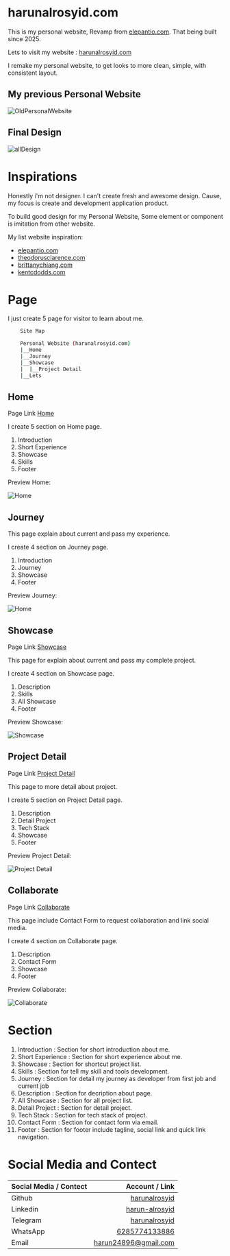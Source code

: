# harunalrosyid.com

This is my personal website, Revamp from [elepantio.com](https://elepantio.com).
That being built since 2025.

Lets to visit my website :
[harunalrosyid.com](https://harunalrosyid.com)

I remake my personal website, to get looks to more clean, simple, with consistent layout.

## My previous Personal Website

![OldPersonalWebsite](images/pages/old-design.jpg)

## Final Design

![allDesign](images/pages/all-new-design.jpg)

# Inspirations

Honestly i'm not designer. I can't create fresh and awesome design. Cause, my focus is create and development application product.

To build good design for my Personal Website, Some element or component is imitation from other website.

My list website inspiration:

- [elepantio.com](https://elepantio.com)
- [theodorusclarence.com](https://theodorusclarence.com)
- [brittanychiang.com](https://brittanychiang.com)
- [kentcdodds.com](https://kentcdodds.com)

# Page

I just create 5 page for visitor to learn about me.

```bash
    Site Map

    Personal Website (harunalrosyid.com)
    |__Home
    |__Journey
    |__Showcase
    |  |__Project Detail
    |__Lets
```

## Home

Page Link [Home](https://harunalrosyid.com)

I create 5 section on Home page.

1. Introduction
2. Short Experience
3. Showcase
4. Skills
5. Footer

Preview Home:

![Home](images/pages/home.jpg)

## Journey

This page explain about current and pass my experience.

I create 4 section on Journey page.

1. Introduction
2. Journey
3. Showcase
4. Footer

Preview Journey:

![Home](images/pages/journey.jpg)

## Showcase

Page Link [Showcase](https://harunalrosyid.com/showcase)

This page for explain about current and pass my complete project.

I create 4 section on Showcase page.

1. Description
2. Skills
3. All Showcase
4. Footer

Preview Showcase:

![Showcase](images/pages/showcase.jpg)

## Project Detail

Page Link [Project Detail](https://harunalrosyid.com)

This page to more detail about project.

I create 5 section on Project Detail page.

1. Description
2. Detail Project
3. Tech Stack
4. Showcase
5. Footer

Preview Project Detail:

![Project Detail](images/pages/project-detail.jpg)

## Collaborate

Page Link [Collaborate](https://harunalrosyid.com/collaborate)

This page include Contact Form to request collaboration and link social media.

I create 4 section on Collaborate page.

1. Description
2. Contact Form
3. Showcase
4. Footer

Preview Collaborate:

![Collaborate](images/pages/collaborate.jpg)

# Section

1. Introduction : Section for short introduction about me.
2. Short Experience : Section for short experience about me.
3. Showcase : Section for shortcut project list.
4. Skills : Section for tell my skill and tools development.
5. Journey : Section for detail my journey as developer from first job and current job
6. Description : Section for decription about page.
7. All Showcase : Section for all project list.
8. Detail Project : Section for detail project.
9. Tech Stack : Section for tech stack of project.
10. Contact Form : Section for contact form via email.
11. Footer : Section for footer include tagline, social link and quick link navigation.



# Social Media and Contect

| Social Media / Contect | Account / Link                                                |
| :---------------------- | -------------------------------------------------------------: |
| Github                 | [harunalrosyid](https://github.com/harunalrosyid)             |
| Linkedin               | [harun-alrosyid](https://www.linkedin.com/in/harun-alrosyid/) |
| Telegram               | [harunalrosyid](https://t.me/harunalrosyid)                   |
| WhatsApp               | [6285774133886](https://wa.me/6285774133886)                  |
| Email                  | [harun24896@gmail.com](mailto:harun24896@gmail.com)           |
